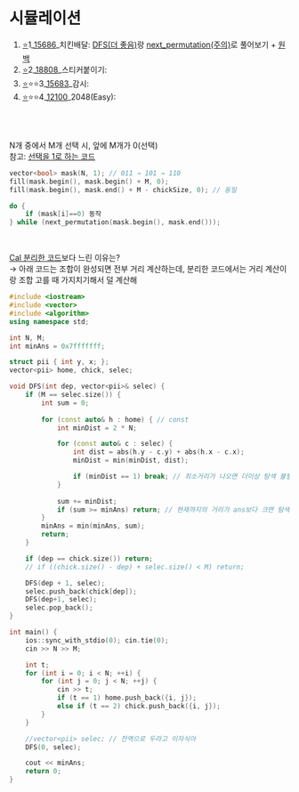 # 시뮬레이션
1. [⭐](https://github.com/Jinsun-Lee/Algorithm-template/discussions/36)1_[15686](https://www.acmicpc.net/problem/15686)_치킨배달: [DFS(더 좋음)](https://github.com/Jinsun-Lee/Algorithm-template/blob/master/H8_simulation/1_15686_DFS.cpp)랑 [next_permutation(주의)](https://github.com/Jinsun-Lee/Algorithm-template/blob/master/H8_simulation/1_15686_STL.cpp)로 풀어보기 + [원백](https://www.acmicpc.net/submit/15686/98309137)
2. [⭐](https://github.com/Jinsun-Lee/Algorithm-template/discussions/37)2_[18808](https://www.acmicpc.net/problem/18808)_스티커붙이기: 
3. [⭐](https://github.com/Jinsun-Lee/Algorithm-template/discussions/35)⭐⭐3_[15683](https://www.acmicpc.net/problem/15683)_감시: 
4. [⭐](https://github.com/Jinsun-Lee/Algorithm-template/discussions/38)⭐⭐4_[12100](https://www.acmicpc.net/problem/12100)_2048(Easy): 

<br><br>

N개 중에서 M개 선택 시, 앞에 M개가 0(선택)  
참고: [선택을 1로 하는 코드](https://github.com/Jinsun-Lee/Algorithm-template/blob/master/H8_simulation/1_15686_STL.cpp)
```cpp
vector<bool> mask(N, 1); // 011 → 101 → 110
fill(mask.begin(), mask.begin() + M, 0);
fill(mask.begin(), mask.end() + M - chickSize, 0); // 동일

do {
    if (mask[i]==0) 동작
} while (next_permutation(mask.begin(), mask.end())); 
```


<br>

[Cal 분리한 코드](https://github.com/Jinsun-Lee/Algorithm-template/blob/master/H8_simulation/1_15686_DFS.cpp)보다 느린 이유는?  
→ 아래 코드는 조합이 완성되면 전부 거리 계산하는데, 분리한 코드에서는 거리 계산이랑 조합 고를 때 가지치기해서 덜 계산해
```cpp
#include <iostream>
#include <vector>
#include <algorithm>
using namespace std;

int N, M;
int minAns = 0x7fffffff;

struct pii { int y, x; };
vector<pii> home, chick, selec;

void DFS(int dep, vector<pii>& selec) {
	if (M == selec.size()) {
		int sum = 0;
		
		for (const auto& h : home) { // const 
			int minDist = 2 * N;

			for (const auto& c : selec) {
				int dist = abs(h.y - c.y) + abs(h.x - c.x);
				minDist = min(minDist, dist);

				if (minDist == 1) break; // 최소거리가 나오면 더이상 탐색 불필요
			}
			
			sum += minDist;
			if (sum >= minAns) return; // 현재까지의 거리가 ans보다 크면 탐색 불필요
		}
		minAns = min(minAns, sum);
		return;
	}

	if (dep == chick.size()) return;
	// if ((chick.size() - dep) + selec.size() < M) return;

	DFS(dep + 1, selec);
	selec.push_back(chick[dep]);
	DFS(dep+1, selec);
	selec.pop_back();
}

int main() {
	ios::sync_with_stdio(0); cin.tie(0);
	cin >> N >> M;

	int t;
	for (int i = 0; i < N; ++i) {
		for (int j = 0; j < N; ++j) {
			cin >> t;
			if (t == 1) home.push_back({i, j});
			else if (t == 2) chick.push_back({i, j});
		}
	}

	//vector<pii> selec; // 전역으로 두라고 이자식아
	DFS(0, selec);

	cout << minAns;
	return 0;
}
```

<br>

```cpp

```

<br>

```cpp

```

<br>
